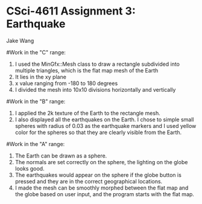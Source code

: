# CSci-4611 Assignment 3:  Earthquake
Jake Wang

#Work in the "C" range:

1. I used the MinGfx::Mesh class to draw a rectangle subdivided into multiple triangles, which is the flat map mesh of the Earth
2. It lies in the xy plane
3. x value ranging from -180 to 180 degrees
4. I divided the mesh into 10x10 divisions horizontally and vertically

#Work in the "B" range:
1. I applied the 2k texture of the Earth to the rectangle mesh.
2. I also displayed all the earthquakes on the Earth. I chose to simple small spheres with radius of 0.03 as the earthquake markers and I used yellow color for the spheres so that they are clearly visible from the Earth. 

#Work in the "A" range:
1. The Earth can be drawn as a sphere.
2. The normals are set correctly on the sphere, the lighting on the globe looks good.
3. The earthquakes would appear on the sphere if the globe button is pressed and they are in the correct geographical locations.
4. I made the mesh can be smoothly morphed between the flat map and the globe based on user input, and the program starts with the flat map.


